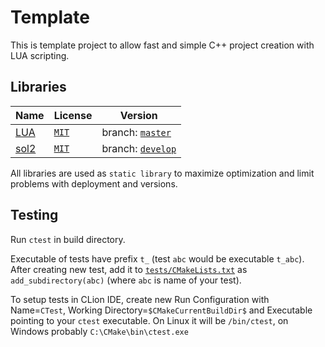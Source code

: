# Template

This is template project to allow fast and simple C++ project creation with LUA scripting.

## Libraries

| Name | License | Version |
|------|---------|---------|
| [LUA](https://github.com/lua/lua) | [`MIT`](https://www.lua.org/license.html) | branch: [`master`](https://github.com/lua/lua/tree/master/) |
| [sol2](https://github.com/ThePhD/sol2) | [`MIT`](https://github.com/ThePhD/sol2/blob/develop/LICENSE.txt) | branch: [`develop`](https://github.com/ThePhD/sol2/tree/develop) |

All libraries are used as `static library` to maximize optimization and limit problems with deployment and versions.

## Testing

Run `ctest` in build directory.

Executable of tests have prefix `t_` (test `abc` would be executable `t_abc`).
After creating new test, add it to [`tests/CMakeLists.txt`](tests/CMakeLists.txt) as `add_subdirectory(abc)` (where `abc` is name of your test).

To setup tests in CLion IDE, create new Run Configuration with Name=`CTest`, Working Directory=`$CMakeCurrentBuildDir$` and Executable pointing to your `ctest` executable.
On Linux it will be `/bin/ctest`, on Windows probably `C:\CMake\bin\ctest.exe` 
